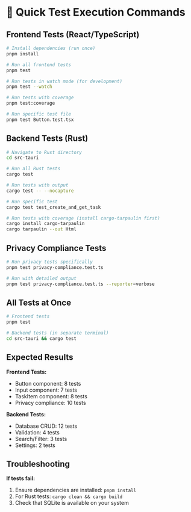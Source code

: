 # 🚀 Quick Test Execution Commands

## Frontend Tests (React/TypeScript)

```bash
# Install dependencies (run once)
pnpm install

# Run all frontend tests
pnpm test

# Run tests in watch mode (for development)
pnpm test --watch

# Run tests with coverage
pnpm test:coverage

# Run specific test file
pnpm test Button.test.tsx
```

## Backend Tests (Rust)

```bash
# Navigate to Rust directory
cd src-tauri

# Run all Rust tests
cargo test

# Run tests with output
cargo test -- --nocapture

# Run specific test
cargo test test_create_and_get_task

# Run tests with coverage (install cargo-tarpaulin first)
cargo install cargo-tarpaulin
cargo tarpaulin --out Html
```

## Privacy Compliance Tests

```bash
# Run privacy tests specifically
pnpm test privacy-compliance.test.ts

# Run with detailed output
pnpm test privacy-compliance.test.ts --reporter=verbose
```

## All Tests at Once

```bash
# Frontend tests
pnpm test

# Backend tests (in separate terminal)
cd src-tauri && cargo test
```

## Expected Results

**Frontend Tests:**
- Button component: 8 tests
- Input component: 7 tests  
- TaskItem component: 8 tests
- Privacy compliance: 10 tests

**Backend Tests:**
- Database CRUD: 12 tests
- Validation: 4 tests
- Search/Filter: 3 tests
- Settings: 2 tests

## Troubleshooting

**If tests fail:**
1. Ensure dependencies are installed: `pnpm install`
2. For Rust tests: `cargo clean && cargo build`
3. Check that SQLite is available on your system
